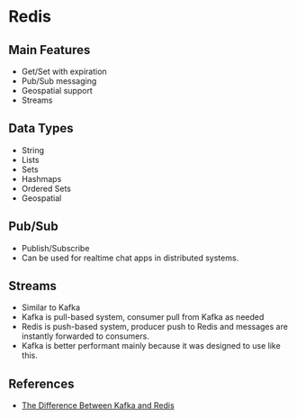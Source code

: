 # Redis

## Main Features

- Get/Set with expiration
- Pub/Sub messaging
- Geospatial support
- Streams

## Data Types

- String
- Lists
- Sets
- Hashmaps
- Ordered Sets
- Geospatial

## Pub/Sub
- Publish/Subscribe
- Can be used for realtime chat apps in distributed systems.

## Streams
- Similar to Kafka
- Kafka is pull-based system, consumer pull from Kafka as needed
- Redis is push-based system, producer push to Redis and messages are instantly forwarded to consumers.
- Kafka is better performant mainly because it was designed to use like this.

## References

- [The Difference Between Kafka and Redis](https://aws.amazon.com/compare/the-difference-between-kafka-and-redis/)
